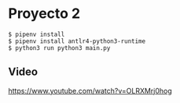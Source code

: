 # Proyecto 2

```console
$ pipenv install
$ pipenv install antlr4-python3-runtime
$ python3 run python3 main.py
```

## Video
https://www.youtube.com/watch?v=OLRXMrj0hog
